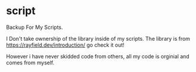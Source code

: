# script
Backup For My Scripts.

I Don't take ownership of the library inside of my scripts. 
The library is from https://rayfield.dev/introduction/ go check it out!

However i have never skidded code from others, all my code is orginial and comes from myself.
